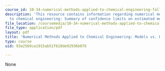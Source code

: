 ```yaml
---
course_id: 10-34-numerical-methods-applied-to-chemical-engineering-fall-2015
description: 'This resource contains information regarding numerical methods applied
  to chemical engineering: Summary of confidence limits on estimated model parameters.'
file_location: /coursemedia/10-34-numerical-methods-applied-to-chemical-engineering-fall-2015/93e2569ca1915ab51f618de92936b076_MIT10_34F15_Lec30.pdf
file_type: application/pdf
layout: pdf
title: 'Numerical Methods Applied to Chemical Engineering: Models vs. Data 3'
type: course
uid: 93e2569ca1915ab51f618de92936b076

---
```

None